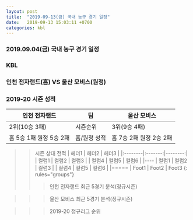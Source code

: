 ```yaml
---
layout: post
title:  "2019-09-13(금) 국내 농구 경기 일정"
date:   2019-09-13 15:03:11 +0700
categories: kbl
---
```


### 2019.09.04(금) 국내 농구 경기 일정 
### KBL
### 인천 전자랜드(홈) VS 울산 모비스(원정) 
### 2019-20 시즌 성적
 
| 인천 전자랜드 | 팀 | 울산 모비스 | 
|---|---|---|
| 2위(10승 3패)| 시즌순위 | 3위(9승 4패) | 
| 홈 5승 1패 원정 5승 2패| 홈/원정 성적 | 홈 7승 2패 원정 2승 2패 | 
 
>> 시즌 상대 전적
| 헤더1 | 헤더2 | 헤더3 |
|:--------|:-------:|--------:|
| 컬럼1   | 컬럼2   | 컬럼3   |
| 컬럼4   | 컬럼5   | 컬럼6   |
|----
| 컬럼1   | 컬럼2   | 컬럼3   |
| 컬럼4   | 컬럼5   | 컬럼6   |
|=====
| Foot1   | Foot2   | Foot3
{: rules="groups"}
>>> 인천 전자랜드 최근 5경기 분석(정규시즌) 

>>> 울산 모비스 최근 5경기 분석(정규시즌) 

>>> 2019-20 정규리그 순위
